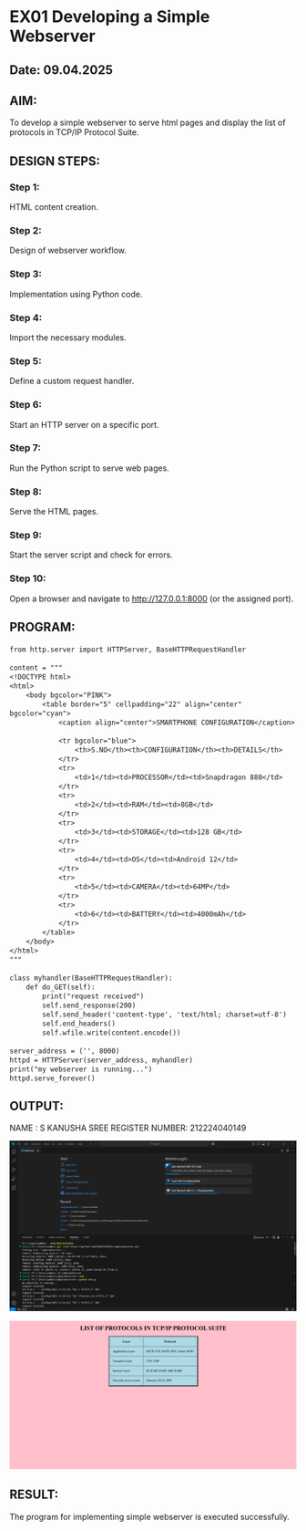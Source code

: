 # EX01 Developing a Simple Webserver
## Date: 09.04.2025

## AIM:
To develop a simple webserver to serve html pages and display the list of protocols in TCP/IP Protocol Suite.

## DESIGN STEPS:
### Step 1: 
HTML content creation.

### Step 2:
Design of webserver workflow.

### Step 3:
Implementation using Python code.

### Step 4:
Import the necessary modules.

### Step 5:
Define a custom request handler.

### Step 6:
Start an HTTP server on a specific port.

### Step 7:
Run the Python script to serve web pages.

### Step 8:
Serve the HTML pages.

### Step 9:
Start the server script and check for errors.

### Step 10:
Open a browser and navigate to http://127.0.0.1:8000 (or the assigned port).

## PROGRAM:
```
from http.server import HTTPServer, BaseHTTPRequestHandler

content = """
<!DOCTYPE html>
<html>
    <body bgcolor="PINK">
        <table border="5" cellpadding="22" align="center" bgcolor="cyan">
            <caption align="center">SMARTPHONE CONFIGURATION</caption>
        
            <tr bgcolor="blue">
                <th>S.NO</th><th>CONFIGURATION</th><th>DETAILS</th>
            </tr>
            <tr>
                <td>1</td><td>PROCESSOR</td><td>Snapdragon 888</td>
            </tr>
            <tr>
                <td>2</td><td>RAM</td><td>8GB</td>
            </tr>
            <tr>
                <td>3</td><td>STORAGE</td><td>128 GB</td>
            </tr>
            <tr>
                <td>4</td><td>OS</td><td>Android 12</td>
            </tr>
            <tr>
                <td>5</td><td>CAMERA</td><td>64MP</td>
            </tr>
            <tr>
                <td>6</td><td>BATTERY</td><td>4000mAh</td>
            </tr>
        </table>
    </body>
</html>
"""

class myhandler(BaseHTTPRequestHandler):
    def do_GET(self):
        print("request received")
        self.send_response(200)
        self.send_header('content-type', 'text/html; charset=utf-8')
        self.end_headers()
        self.wfile.write(content.encode())

server_address = ('', 8000)
httpd = HTTPServer(server_address, myhandler)
print("my webserver is running...")
httpd.serve_forever()
```

## OUTPUT:

NAME           : S KANUSHA SREE
REGISTER NUMBER: 212224040149

![alt text](<Screenshot 2025-05-11 174249.png>)

![alt text](<Screenshot 2025-05-12 102853.png>)
## RESULT:
The program for implementing simple webserver is executed successfully.
